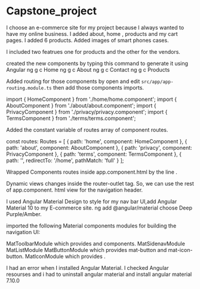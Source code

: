 # Capstone_project


I choose an e-commerce site for my project because I always wanted to have my online business. I added about, home , products and my cart pages. I added 6 products. Added images of smart phones cases. 

I included two featrues one for products and the other for the vendors.


created the new components by typing  this command to generate it using Angular
ng g c Home 
ng g c About 
ng g c Contact 
ng g c Products 

Added  routing for those components by open and edit `src/app/app-routing.module.ts` then add those components imports.

import { HomeComponent } from './home/home.component';
import { AboutComponent } from './about/about.component';
import { PrivacyComponent } from './privacy/privacy.component';
import { TermsComponent } from './terms/terms.component';

Added  the constant variable of routes array of component routes.

const routes: Routes = [
  { path: 'home', component: HomeComponent },
  { path: 'about', component: AboutComponent },
  { path: 'privacy', component: PrivacyComponent },
  { path: 'terms', component: TermsComponent },
  { path: '', redirectTo: '/home', pathMatch: 'full' }
];

Wrapped Components routes  inside app.component.html by the line <router-outlet></router-outlet>. 

Dynamic views changes inside the router-outlet tag. So, we can use the rest of app.component.
html view for the navigation header. 

<routeroutlet></routeroutlet>


I used Angular Material Design to style for my nav bar UI,add Angular Material 10 to my E-commerce site.
 ng add @angular/material
choose Deep Purple/Amber.

 imported the following Material components modules for building the  navigation UI:

MatToolbarModule which provides <mat-toolbar> and <mat-toolbar-row> components.
MatSidenavModule
MatListModule
MatButtonModule which provides mat-button and mat-icon-button.
MatIconModule which provides <mat-icon>.

I had an error when I installed Angular Material. I checked Angular resourses and i had to uninstall angular material and install angular material 7.10.0



